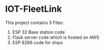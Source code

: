 # IOT-FleetLink

This project contains 3 Files:
1. ESP 32 Base station code
2. Flask server code which is hosted on AWS
3. ESP 8266 code for ships
